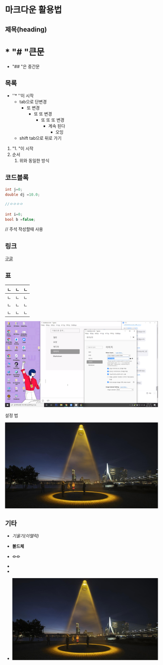 

# 마크다운 활용법

## 제목(heading) 

# * "# "큰문

* "## "은 중간문

## 목록

* ''* ''이 시작
  * tab으로 단변경
    * 또 변경 
      * 또 또 변경
        * 또 또 또 변경
          * 계속 된다 
            * 오잉
  * shift tab으로 뒤로 가기 

1. "1. "이 시작
2. 순서
   1.  위와 동일한 방식

## 코드블록

```java
int j=0; 
double dj =10.0;
```

```c++
//ㅇㅇㅇㅇ

int i=0;
bool b =false;
```

// 주석 작성할때 사용

## 링크

[구글](https://github.com/hjin2017?tab=repositories)

## 표

| ㄴ   | ㄴ   | ㄴ   |
| ---- | ---- | ---- |
| ㄴ   | ㄴ   | ㄴ   |
| ㄴ   | ㄴ   | ㄴ   |
| ㄴ   | ㄴ   | ㄴ   |

<img src="md-image/%EC%8A%A4%ED%81%AC%EB%A6%B0%EC%83%B7(5).png" alt="스크린샷(5)" style="zoom:200%;" />

설정 법

![1urbansunroosegaarde_1](md-image/1urbansunroosegaarde_1.jpg)

## 기타

* *기울기(이탤릭)*

* **볼드체**

* ~~ㅇㅇ~~

* 

* 

* ![1urbansunroosegaarde_1](md-image/1urbansunroosegaarde_1.jpg)

  

